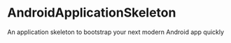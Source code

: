 # AndroidApplicationSkeleton
An application skeleton to bootstrap your next modern Android app quickly
